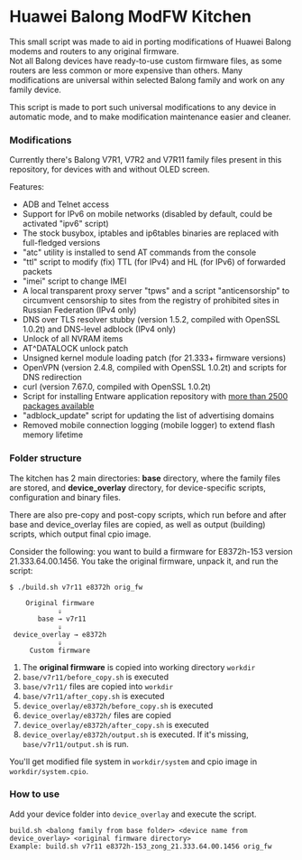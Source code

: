 Huawei Balong ModFW Kitchen
===========================

This small script was made to aid in porting modifications of Huawei Balong modems and routers to any original firmware.  
Not all Balong devices have ready-to-use custom firmware files, as some routers are less common or more expensive than others. Many modifications are universal within selected Balong family and work on any family device.

This script is made to port such universal modifications to any device in automatic mode, and to make modification maintenance easier and cleaner.

### Modifications

Currently there's Balong V7R1, V7R2 and V7R11 family files present in this repository, for devices with and without OLED screen.

Features:

* ADB and Telnet access
* Support for IPv6 on mobile networks (disabled by default, could be activated "ipv6" script)
* The stock busybox, iptables and ip6tables binaries are replaced with full-fledged versions
* "atc" utility is installed to send AT commands from the console
* "ttl" script to modify (fix) TTL (for IPv4) and HL (for IPv6) of forwarded packets
* "imei" script to change IMEI
* A local transparent proxy server "tpws" and a script "anticensorship" to circumvent censorship to sites from the registry of prohibited sites in Russian Federation (IPv4 only)
* DNS over TLS resolver stubby (version 1.5.2, compiled with OpenSSL 1.0.2t) and DNS-level adblock (IPv4 only)
* Unlock of all NVRAM items
* AT^DATALOCK unlock patch
* Unsigned kernel module loading patch (for 21.333+ firmware versions)
* OpenVPN (version 2.4.8, compiled with OpenSSL 1.0.2t) and scripts for DNS redirection
* curl (version 7.67.0, compiled with OpenSSL 1.0.2t)
* Script for installing Entware application repository with [more than 2500 packages available](http://bin.entware.net/armv7sf-k3.2/Packages.html)
* "adblock_update" script for updating the list of advertising domains
* Removed mobile connection logging (mobile logger) to extend flash memory lifetime

### Folder structure

The kitchen has 2 main directories: **base** directory, where the family files are stored, and **device_overlay** directory, for device-specific scripts, configuration and binary files.

There are also pre-copy and post-copy scripts, which run before and after base and device_overlay files are copied, as well as output (building) scripts, which output final cpio image.

Consider the following: you want to build a firmware for E8372h-153 version 21.333.64.00.1456. You take the original firmware, unpack it, and run the script:

```
$ ./build.sh v7r11 e8372h orig_fw

    Original firmware
            ⇓
       base → v7r11
            ⇓
 device_overlay → e8372h
            ⇓
     Custom firmware
```

1. The **original firmware** is copied into working directory `workdir`
2. `base/v7r11/before_copy.sh` is executed
3. `base/v7r11/` files are copied into `workdir`
4. `base/v7r11/after_copy.sh` is executed
5. `device_overlay/e8372h/before_copy.sh` is executed
6. `device_overlay/e8372h/` files are copied
7. `device_overlay/e8372h/after_copy.sh` is executed
8. `device_overlay/e8372h/output.sh` is executed. If it's missing, `base/v7r11/output.sh` is run.

You'll get modified file system in `workdir/system` and cpio image in `workdir/system.cpio`.

### How to use

Add your device folder into `device_overlay` and execute the script.

```
build.sh <balong family from base folder> <device name from device_overlay> <original firmware directory>
Example: build.sh v7r11 e8372h-153_zong_21.333.64.00.1456 orig_fw
```
